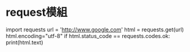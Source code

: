 # request模組

import requests
url = 'http://www.google.com'
html = requests.get(url)
html.encoding="utf-8"
if html.status_code == requests.codes.ok:
    print(html.text)

